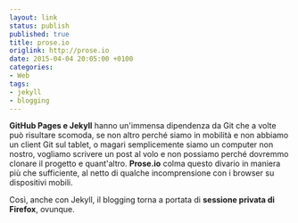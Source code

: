 ```yaml
---
layout: link
status: publish
published: true
title: prose.io
origlink: http://prose.io
date: 2015-04-04 20:05:00 +0100
categories:
- Web
tags:
- jekyll
- blogging
---
```


**GitHub Pages e Jekyll** hanno un'immensa dipendenza da Git che a volte può risultare scomoda, se non altro perché siamo in mobilità e non abbiamo un client Git sul tablet, o magari semplicemente siamo un computer non nostro, vogliamo scrivere un post al volo e non possiamo perché dovremmo clonare il progetto e quant'altro. **Prose.io** colma questo divario in maniera più che sufficiente, al netto di qualche incomprensione con i browser su dispositivi mobili.

Così, anche con Jekyll, il blogging torna a portata di **sessione privata di Firefox**, ovunque.